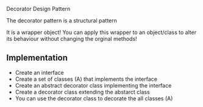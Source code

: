 Decorator Design Pattern

The decorator pattern is a structural pattern

It is a wrapper object! You can apply this wrapper to an object/class to alter its behaviour without changing the orginal methods!


## Implementation


- Create an interface
- Create a set of classes (A) that implements the interface
- Create an abstract decorator class implementing the interface
- Create a decorator class extending the abstarct class
- You can use the decorator class to decorate the all classes (A)


